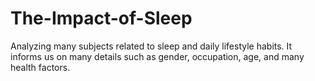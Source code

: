 # The-Impact-of-Sleep
Analyzing many subjects related to sleep and daily lifestyle habits. It informs us on many details such as gender, occupation, age, and many health factors.
